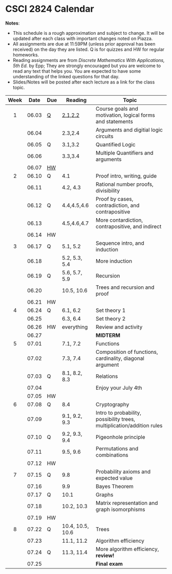 # CSCI 2824 Calendar

**Notes**:
- This schedule is a rough approximation and subject to change. It will be updated after each class with important changes noted on Piazza. 
- All assignments are due at 11:59PM (unless prior approval has been received) on the day they are listed. Q is for quizzes and HW for regular homeworks.
- Reading assignments are from _Discrete Mathematics With Applications, 5th Ed._ by Epp; They are strongly encouraged but you are welcome to read any text that helps you. You are expected to have some understanding of the linked questions for that day. 
- Slides/Notes will be posted after each lecture as a link for the class topic. 

| Week   | Date         | Due |Reading        |                   Topic             	    | 
|:------:|:------------:| ---|----------------| ------------------------------------------|
| 1      | 06.03        | [Q](https://canvas.colorado.edu/courses/49984/quizzes/63928)  | [2.1,2.2](https://github.com/jmbhughes/CSCI2824-Discrete-Structures/blob/master/resources/questions_lecture01.md)         | Course goals and motivation, logical forms and statements    |
|        | 06.04        |    |2.3,2.4         | Arguments and digitial logic circuits					  | 
|        | 06.05        | Q  |3.1,3.2         | Quantified Logic      |
|        | 06.06        |    |3.3,3.4         | Multiple Quantifiers and arguments                  |
|        | 06.07        | [HW](https://github.com/jmbhughes/CSCI2824-Discrete-Structures/blob/master/homework/hw1.pdf) |                | |
| 2      | 06.10        | Q  |4.1             | Proof intro, writing, guide              |	
|        | 06.11        |    |4.2, 4.3        | Rational number proofs, divisibility	      |
|        | 06.12        | Q  |4.4,4.5,4.6     | Proof by cases, contradiction, and contrapositive        |	
|        | 06.13        |    |4.5,4.6,4.7     | More contardiction, contrapositive, and indirect               |
|        | 06.14        | HW |                | |
|  3     | 06.17        | Q  |5.1, 5.2        | Sequence intro, and induction          |
|        | 06.18        |    |5.2, 5.3, 5.4   | More induction      |	
|        | 06.19        | Q  |5.6, 5.7, 5.9   |	Recursion     |
|        | 06.20        |    |10.5, 10.6      | Trees and recursion and proof	  |	
|        | 06.21        | HW |                | |
| 4      | 06.24        | Q  |6.1, 6.2        |	Set theory 1		  |
|        | 06.25        |    |6.3, 6.4        | Set theory 2	  		  |	
|        | 06.26        | HW |everything      | Review and activity		  		  |	
|        | 06.27        |    |                | **MIDTERM**        |
| 5      | 07.01        |    |7.1, 7.2        | Functions     |
|        | 07.02        |    |7.3, 7.4        | Composition of functions, cardinality, diagonal argument  |	
|        | 07.03        | Q  |8.1, 8.2, 8.3   | Relations         |	
|        | 07.04        |    |                | Enjoy your July 4th				  |	
|        | 07.05        | HW |                | |
| 6      | 07.08        | Q  |8.4             | Cryptography            |	
|        | 07.09        |    |9.1, 9.2, 9.3   | Intro to probability, possibility trees, multiplication/addition rules   |	
|        | 07.10        | Q  |9.2, 9.3, 9.4   | Pigeonhole principle 			  |	
|        | 07.11        |    |9.5, 9.6        | Permutations and combinations                          |	
|        | 07.12        | HW |                | |
| 7      | 07.15        | Q  |9.8             | Probability axioms and expected value                      |	
|        | 07.16        |    |9.9             | Bayes Theorem 			  	    |	
|        | 07.17        | Q  |10.1            | Graphs					  |	
|        | 07.18        |    |10.2, 10.3      | Matrix representation and graph isomorphisms                      |	
|        | 07.19        | HW |                | |
| 8      | 07.22        | Q  |10.4, 10.5, 10.6| Trees              |	
|        | 07.23        |    |11.1, 11.2   	  |  Algorithm efficiency      |	
|        | 07.24        | Q  |11.3, 11.4      |  More algorithm efficiency, **review!**                  |	
|        | 07.25        |    |                |	 **Final exam**      |	
